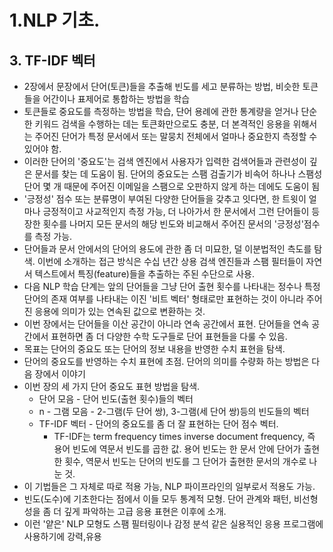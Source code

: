 # 1.NLP 기초.
## 3. TF-IDF 벡터
- 2장에서 문장에서 단어(토큰)들을 추출해 빈도를 세고 분류하는 방법, 비슷한 토큰들을 어간이나 표제어로 통합하는 방법을 학습
- 토큰들로 중요도를 측정하는 방법을 학습, 단어 용례에 관한 통계량을 얻거나 단순한 키워드 검색을 수행하는 데는 토큰화만으로도 충분, 더 본격적인 응용을 위해서는 주어진 단어가 특정 문서에서 또는 말뭉치 전체에서 얼마나 중요한지 측정할 수 있어야 함.
- 이러한 단어의 '중요도'는 검색 엔진에서 사용자가 입력한 검색어들과 관련성이 깊은 문서를 찾는 데 도움이 됨. 단어의 중요도는 스팸 검출기가 비속어 하나나 스팸성 단어 몇 개 때문에 주어진 이메일을 스팸으로 오판하지 않게 하는 데에도 도움이 됨
- '긍정성' 점수 또는 분류명이 부여된 다양한 단어들을 갖추고 잇다면, 한 트윗이 얼마나 긍정적이고 사교적인지 측정 가능, 더 나아가서 한 문서에서 그런 단어들이 등장한 횟수를 나머지 모든 문서의 해당 빈도와 비교해서 주어진 문서의 '긍정성'점수를 측정 가능.
- 단어들과 문서 안에서의 단어의 용도에 관한 좀 더 미묘한, 덜 이분법적인 측도를 탐색. 이번에 소개하는 접근 방식은 수십 년간 상용 검색 엔진들과 스팸 필터들이 자연서 텍스트에서 특징(feature)들을 추출하는 주된 수단으로 사용.
- 다음 NLP 학습 단계는 앞의 단어들을 그냥 단어 출현 횟수를 나타내는 정수나 특정 단어의 존재 여부를 나타내는 이진 '비트 벡터' 형태로만 표현하는 것이 아니라 주어진 응용에 의미가 있는 연속된 값으로 변환하는 것.
- 이번 장에서는 단어들을 이산 공간이 아니라 연속 공간에서 표현. 단어들을 연속 공간에서 표현하면 좀 더 다양한 수학 도구들로 단어 표현들을 다룰 수 있음.
- 목표는 단어의 중요도 또는 단어의 정보 내용을 반영한 수치 표현을 탐색.
- 단어의 중요도를 반영하는 수치 표현에 초점. 단어의 의미를 수량화 하는 방법은 다음 장에서 이야기
- 이번 장의 세 가지 단어 중요도 표현 방법을 탐색.
  - 단어 모음 - 단어 빈도(출현 횟수)들의 벡터
  - n - 그램 모음 - 2-그램(두 단어 쌍), 3-그램(세 단어 쌍)등의 빈도들의 벡터
  - TF-IDF 벡터 - 단어의 중요도를 좀 더 잘 표현하는 단어 점수 벡터.
    - TF-IDF는 term frequency times inverse document frequency, 즉 용어 빈도에 역문서 빈도를 곱한 값. 용어 빈도는 한 문서 안에 단어가 출현한 횟수, 역문서 빈도는 단어의 빈도를 그 단어가 출현한 문서의 개수로 나눈 것.
- 이 기법들은 그 자체로 따로 적용 가능, NLP 파이프라인의 일부로서 적용도 가능.
- 빈도(도수)에 기초한다는 점에서 이들 모두 통계적 모형. 단어 관계와 패턴, 비선형성을 좀 더 깊게 파악하는 고급 응용 표현은 이후에 소개.
- 이런 '얕은' NLP 모형도 스팸 필터링이나 감정 분석 같은 실용적인 응용 프로그램에 사용하기에 강력,유용